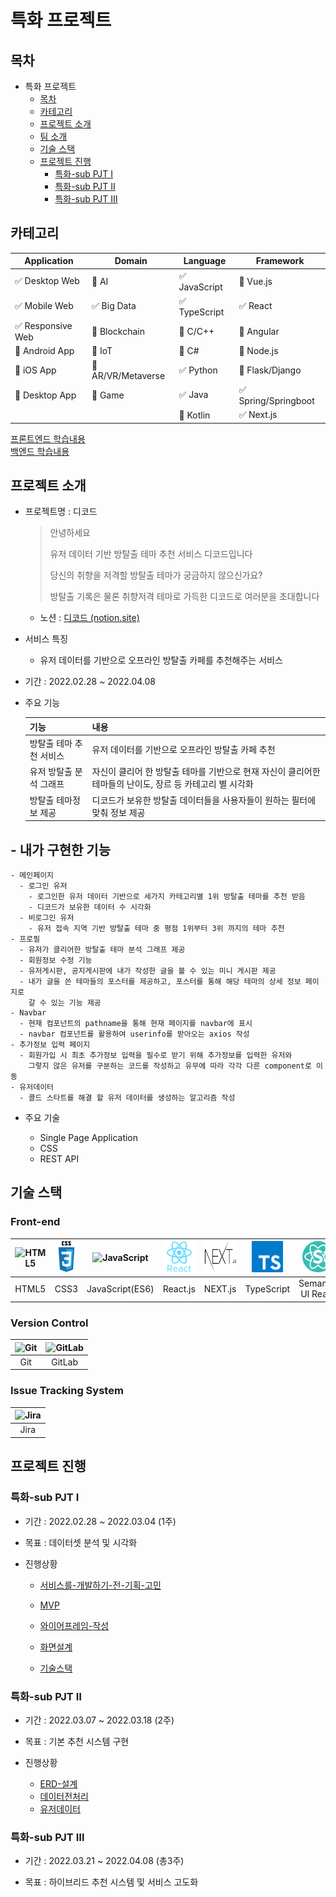 # 특화 프로젝트

## 목차

- 특화 프로젝트
  - [목차](#목차)
  - [카테고리](#카테고리)
  - [프로젝트 소개](#프로젝트-소개)
  - [팀 소개](#팀-소개)
  - [기술 스택](#기술-스택)
  - [프로젝트 진행](#프로젝트-진행)
    - [특화-sub PJT Ⅰ](#특화-sub-pjt-ⅰ)
    - [특화-sub PJT Ⅱ](#특화-sub-pjt-ⅱ)
    - [특화-sub PJT Ⅲ](#특화-sub-pjt-ⅲ)

<!-- 필수 항목 -->

## 카테고리

| Application                       | Domain                                | Language                      | Framework                            |
| --------------------------------- | ------------------------------------- | ----------------------------- | ------------------------------------ |
| :white_check_mark: Desktop Web    | :black_square_button: AI              | :white_check_mark: JavaScript | :black_square_button: Vue.js         |
| :white_check_mark:  Mobile Web    | :white_check_mark: Big Data           | :white_check_mark: TypeScript | :white_check_mark: React             |
| :white_check_mark: Responsive Web | :black_square_button: Blockchain      | :black_square_button: C/C++   | :black_square_button: Angular        |
| :black_square_button: Android App | :black_square_button: IoT             | :black_square_button: C#      | :black_square_button: Node.js        |
| :black_square_button: iOS App     | :black_square_button: AR/VR/Metaverse | :white_check_mark: Python     | :black_square_button: Flask/Django   |
| :black_square_button: Desktop App | :black_square_button: Game            | :white_check_mark: Java       | :white_check_mark: Spring/Springboot |
|                                   |                                       | :black_square_button: Kotlin  | :white_check_mark: Next.js           |

[프론트엔드 학습내용](/문서/FRONTEND.md)  
[백엔드 학습내용](/문서/BACKEND.md)

<!-- 필수 항목 -->

## 프로젝트 소개


- 프로젝트명 : 디코드

  > 안녕하세요
  >
  > 유저 데이터 기반 방탈출 테마 추천 서비스 디코드입니다
  >
  > 당신의 취향을 저격할 방탈출 테마가 궁금하지 않으신가요?
  >
  > 방탈출 기록은 물론 취향저격 테마로 가득한 디코드로 여러분을 초대합니다


  - 노션 : [디코드 (notion.site)](https://axiomatic-lord-8f5.notion.site/2fea7ec47feb443c9105d3d85eb57362)

- 서비스 특징

  - 유저 데이터를 기반으로 오프라인 방탈출 카페를 추천해주는 서비스

- 기간 : 2022.02.28 ~ 2022.04.08

- 주요 기능

  | 기능                    | 내용                                                         |
  | ----------------------- | ------------------------------------------------------------ |
  | 방탈출 테마 추천 서비스 | 유저 데이터를 기반으로 오프라인 방탈출 카페 추천             |
  | 유저 방탈출 분석 그래프 | 자신이 클리어 한 방탈출 테마를 기반으로 현재 자신이 클리어한 테마들의 난이도, 장르 등 카테고리 별 시각화 |
  | 방탈출 테마정보 제공    | 디코드가 보유한 방탈출 데이터들을 사용자들이 원하는 필터에 맞춰 정보 제공 |
  
##  - 내가 구현한 기능

    - 메인페이지
      - 로그인 유저
        - 로그인한 유저 데이터 기반으로 세가지 카테고리별 1위 방탈출 테마를 추천 받음
        - 디코드가 보유한 데이터 수 시각화
      - 비로그인 유저
        - 유저 접속 지역 기반 방탈출 테마 중 평점 1위부터 3위 까지의 테마 추천
    - 프로필
      - 유저가 클리어한 방탈출 테마 분석 그래프 제공
      - 회원정보 수정 기능
      - 유저게시판, 공지게시판에 내가 작성한 글을 볼 수 있는 미니 게시판 제공
      - 내가 글을 쓴 테마들의 포스터를 제공하고, 포스터를 통해 해당 테마의 상세 정보 페이지로
        갈 수 있는 기능 제공
    - Navbar
      - 현재 컴포넌트의 pathname을 통해 현재 페이지를 navbar에 표시
      - navbar 컴포넌트를 활용하여 userinfo를 받아오는 axios 작성
    - 추가정보 입력 페이지
      - 회원가입 시 최초 추가정보 입력을 필수로 받기 위해 추가정보를 입력한 유저와
        그렇지 않은 유저를 구분하는 코드를 작성하고 유무에 따라 각각 다른 component로 이동
    - 유저데이터
      - 콜드 스타트를 해결 할 유저 데이터를 생성하는 알고리즘 작성
  
- 주요 기술

  - Single Page Application
  - CSS
  - REST API

<!-- 자유 양식 -->

## 기술 스택

### **Front-end**

| <img src="https://profilinator.rishav.dev/skills-assets/html5-original-wordmark.svg" alt="HTML5" width="50px" height="50px" /> | <img src="md-images/css3-original-wordmark-16449801385756.svg" alt="CSS3" width="50px" height="50px" /> | <img src="https://profilinator.rishav.dev/skills-assets/javascript-original.svg" alt="JavaScript" width="50px" height="50px" /> | <img src="md-images/react-original-wordmark-16449800839963.svg" alt="React.js" width="50px" height="50px" /> | <img src="md-images/next.js.png" width="50" height="50" > | <img src="md-images/typescript.png" width="50" height="50" > | <img src="md-images/semantic UI react.png" width="50" height="50" > |
| :----------------------------------------------------------: | :----------------------------------------------------------: | :----------------------------------------------------------: | :----------------------------------------------------------: | :-------------------------------------------------------: | :----------------------------------------------------------: | :----------------------------------------------------------: |
|                            HTML5                             |                             CSS3                             |                       JavaScript(ES6)                        |                           React.js                           |                          NEXT.js                          |                          TypeScript                          |                      Semantic UI React                       |


### **Version Control**

| <img src="https://profilinator.rishav.dev/skills-assets/git-scm-icon.svg" alt="Git" width="50px" height="50px" /> | <img src="https://profilinator.rishav.dev/skills-assets/gitlab.svg" alt="GitLab" width="50px" height="50px" /> |
|:-----------------------------------------------------------------------------------------------------------------:|:--------------------------------------------------------------------------------------------------------------:|
| Git                                                                                                               | GitLab                                                                                                         |

### **Issue Tracking System**

| <img src="https://encrypted-tbn0.gstatic.com/images?q=tbn:ANd9GcQsDUF0PKgtpJAgkMzi_2BiEwdso_e50rpiR2hORndM4Q8jiKEWNmRfbRG5UxQH-iJ1t_E&usqp=CAU" alt="Jira" width="50px" height="50px" /> |
|:----------------------------------------------------------------------------------------------------------------------------------------------------------------------------------------:|
| Jira                                                                                                                                                                                     |

## 프로젝트 진행

### 특화-sub PJT Ⅰ

- 기간 : 2022.02.28 ~ 2022.03.04 (1주)

- 목표 : 데이터셋 분석 및 시각화

- 진행상황
  
  - [서비스를-개발하기-전-기획-고민](/문서/서비스를-개발하기-전-기획-고민/README.md)
  
  - [MVP](/문서/MVP/README.md)
  
  - [와이어프레임-작성](/문서/와이어프레임-작성/README.md)
  
  - [화면설계](/문서/화면설계/README.md)
  
  - [기술스택](/문서/기술스택/README.md)
  
    
  
    

### 특화-sub PJT Ⅱ

- 기간 : 2022.03.07 ~ 2022.03.18 (2주)

- 목표 : 기본 추천 시스템 구현

- 진행상황

  - [ERD-설계](/문서/ERD-설계/README.md)
  - [데이터전처리](/문서/데이터전처리/README.md)
  - [유저데이터](/문서/유저데이터/README.md)
  
  

### 특화-sub PJT Ⅲ

- 기간 : 2022.03.21 ~ 2022.04.08 (총3주)

- 목표 : 하이브리드 추천 시스템 및 서비스 고도화

  
